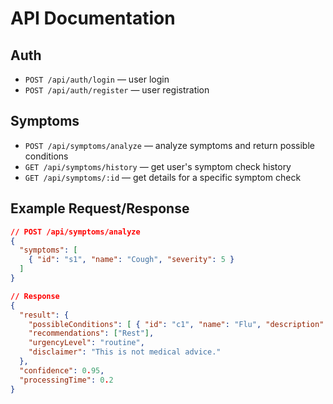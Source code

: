 # API Documentation

<!-- describes the main API endpoints for HealthAssist AI -->

## Auth
- `POST /api/auth/login` — user login
- `POST /api/auth/register` — user registration

## Symptoms
- `POST /api/symptoms/analyze` — analyze symptoms and return possible conditions
- `GET /api/symptoms/history` — get user's symptom check history
- `GET /api/symptoms/:id` — get details for a specific symptom check

## Example Request/Response
```json
// POST /api/symptoms/analyze
{
  "symptoms": [
    { "id": "s1", "name": "Cough", "severity": 5 }
  ]
}
```

```json
// Response
{
  "result": {
    "possibleConditions": [ { "id": "c1", "name": "Flu", "description": "...", "likelihood": 0.8 } ],
    "recommendations": ["Rest"],
    "urgencyLevel": "routine",
    "disclaimer": "This is not medical advice."
  },
  "confidence": 0.95,
  "processingTime": 0.2
}
```
